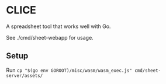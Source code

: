 # CLICE

A spreadsheet tool that works well with Go.

See ./cmd/sheet-webapp for usage.

## Setup
Run `cp "$(go env GOROOT)/misc/wasm/wasm_exec.js" cmd/sheet-server/assets/` 
